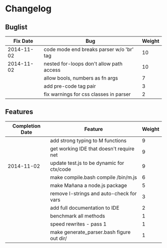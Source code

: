 # Changelog

## Buglist

| Fix Date         | Bug                                         | Weight |
| ---------------- | ------------------------------------------- | ------ |
| 2014-11-02       | code mode end breaks parser w/o 'br' tag    | 10     |
| 2014-11-02       | nested for-loops don't allow path access    | 10     |
|                  | allow bools, numbers as fn args             | 7      |
|                  | add pre-code tag pair                       | 3      |
|                  | fix warnings for css classes in parser      | 2      |

## Features

| Completion Date  | Feature                                     | Weight |
| ---------------- | ------------------------------------------- | ------ |
|                  | add strong typing to M functions            | 9      |
|                  | get working IDE that doesn't require net    | 9      |
| 2014-11-02       | update test.js to be dynamic for ctx/code   | 9      |
|                  | make compile.bash compile /bin/m.js         | 6      |
|                  | make Mañana a node.js package               | 5      |
|                  | remove I-strings and auto-check for vars    | 3      |
|                  | add full documentation to IDE               | 2      |
|                  | benchmark all methods                       | 1      |
|                  | speed rewrites - pass 1                     | 1      |
|                  | make generate_parser.bash figure out dir/   | 1      |

